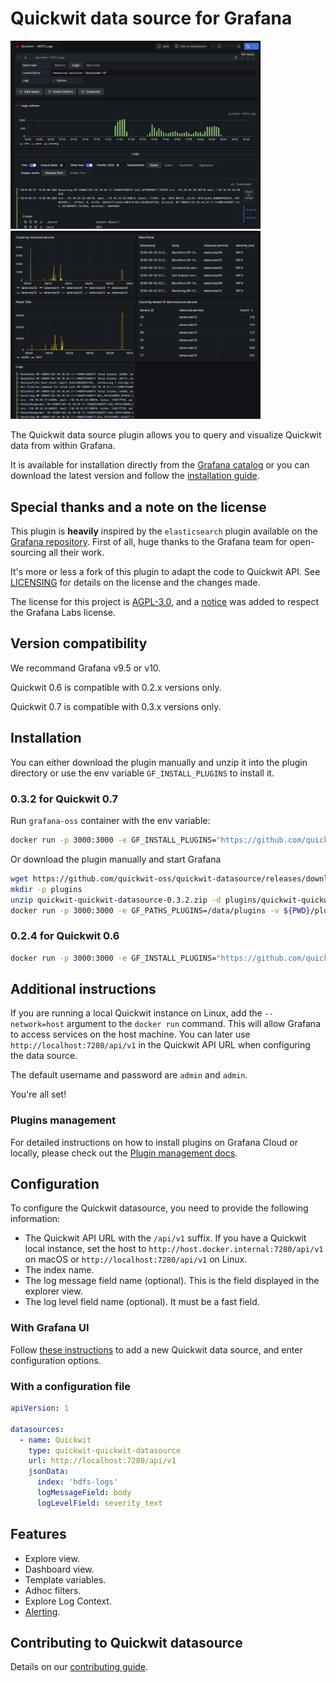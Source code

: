 # Quickwit data source for Grafana

<img alt="Grafana Explorer Screenshot" src="src/img/screenshot-explorer-view-with-query.png" width="400" ><img alt="Grafana Dashboard Screenshot" src="src/img/screenshot-dashboard-view.png" width="400" >

The Quickwit data source plugin allows you to query and visualize Quickwit data from within Grafana.

It is available for installation directly from the
[Grafana catalog](https://grafana.com/grafana/plugins/quickwit-quickwit-datasource/)
or you can download the latest version and follow the
[installation guide](#installation).

## Special thanks and a note on the license

This plugin is **heavily** inspired by the `elasticsearch` plugin available on the [Grafana repository](https://github.com/grafana/). First of all, huge thanks to the Grafana team for open-sourcing all their work.

It's more or less a fork of this plugin to adapt the code to Quickwit API. See [LICENSING](LICENSING.md) for details on the license and the changes made.

The license for this project is [AGPL-3.0](LICENSE.md), and a [notice](NOTICE.md) was added to respect the Grafana Labs license.

## Version compatibility

We recommand Grafana v9.5 or v10.

Quickwit 0.6 is compatible with 0.2.x versions only.

Quickwit 0.7 is compatible with 0.3.x versions only.


## Installation

You can either download the plugin manually and unzip it into the plugin directory or use the env variable `GF_INSTALL_PLUGINS` to install it.

### 0.3.2 for Quickwit 0.7

Run `grafana-oss` container with the env variable:

```bash
docker run -p 3000:3000 -e GF_INSTALL_PLUGINS="https://github.com/quickwit-oss/quickwit-datasource/releases/download/v0.3.2/quickwit-quickwit-datasource-0.3.2.zip;quickwit-quickwit-datasource" grafana/grafana-oss run
```

Or download the plugin manually and start Grafana

```bash
wget https://github.com/quickwit-oss/quickwit-datasource/releases/download/v0.3.2/quickwit-quickwit-datasource-0.3.2.zip
mkdir -p plugins
unzip quickwit-quickwit-datasource-0.3.2.zip -d plugins/quickwit-quickwit-datasource-0.3.2
docker run -p 3000:3000 -e GF_PATHS_PLUGINS=/data/plugins -v ${PWD}/plugins:/data/plugins grafana/grafana-oss run
```

### 0.2.4 for Quickwit 0.6


```bash
docker run -p 3000:3000 -e GF_INSTALL_PLUGINS="https://github.com/quickwit-oss/quickwit-datasource/releases/download/v0.2.4/quickwit-quickwit-datasource-0.2.4.zip;quickwit-quickwit-datasource" grafana/grafana-oss run
```

## Additional instructions

If you are running a local Quickwit instance on Linux, add the `--network=host` argument to the `docker run` command. This will allow Grafana to access services on the host machine. You can later use `http://localhost:7280/api/v1` in the Quickwit API URL when configuring the data source.

The default username and password are `admin` and `admin`.

You're all set!

### Plugins management

For detailed instructions on how to install plugins on Grafana Cloud or
locally, please check out the [Plugin management docs](https://grafana.com/docs/grafana/latest/administration/plugin-management/).

## Configuration

To configure the Quickwit datasource, you need to provide the following information:
- The Quickwit API URL with the `/api/v1` suffix. If you have a Quickwit local instance, set the host to `http://host.docker.internal:7280/api/v1` on macOS or `http://localhost:7280/api/v1` on Linux.
- The index name.
- The log message field name (optional). This is the field displayed in the explorer view.
- The log level field name (optional). It must be a fast field.
  
### With Grafana UI

Follow [these instructions](https://grafana.com/docs/grafana/latest/administration/data-source-management/) to add a new Quickwit data source, and enter configuration options.

### With a configuration file

```yaml
apiVersion: 1

datasources:
  - name: Quickwit
    type: quickwit-quickwit-datasource
    url: http://localhost:7280/api/v1
    jsonData:
      index: 'hdfs-logs'
      logMessageField: body
      logLevelField: severity_text
```

## Features

- Explore view.
- Dashboard view.
- Template variables.
- Adhoc filters.
- Explore Log Context.
- [Alerting](https://grafana.com/docs/grafana/latest/alerting/).


## Contributing to Quickwit datasource

Details on our [contributing guide](CONTRIBUTING.md).
